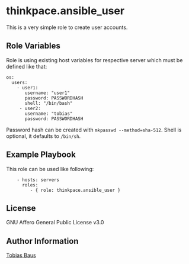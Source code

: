 thinkpace.ansible_user
=========

This is a very simple role to create user accounts.

Role Variables
--------------

Role is using existing host variables for respective server which must be defined like that:

```
os:
  users:
    - user1:
       username: "user1"
       password: PASSWORDHASH
       shell: "/bin/bash"
     - user2:
       username: "tobias"
       password: PASSWORDHASH
```

Password hash can be created with `mkpasswd --method=sha-512`. Shell is optional, it defaults to `/bin/sh`.

Example Playbook
----------------

This role can be used like following:

```
    - hosts: servers
      roles:
         - { role: thinkpace.ansible_user }
```

License
-------

GNU Affero General Public License v3.0

Author Information
------------------

[Tobias Baus](https://tobiasbaus.de)
